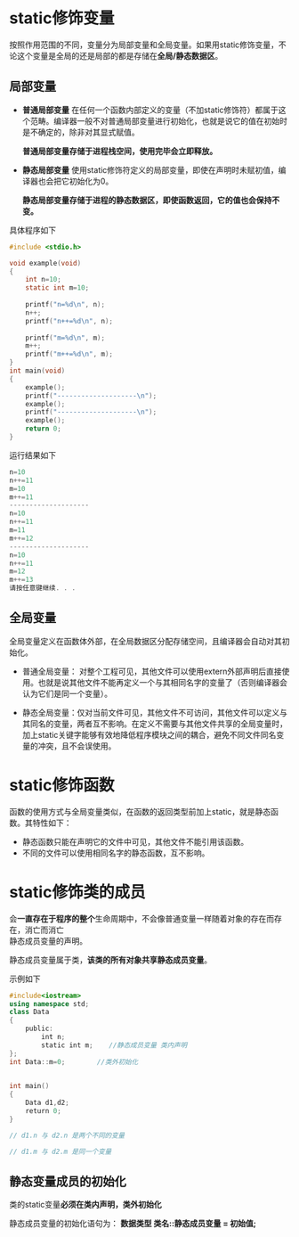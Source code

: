 
# static修饰变量


按照作用范围的不同，变量分为局部变量和全局变量。如果用static修饰变量，不论这个变量是全局的还是局部的都是存储在**全局/静态数据区**。

## 局部变量

- **普通局部变量**
	在任何一个函数内部定义的变量（不加static修饰符）都属于这个范畴。编译器一般不对普通局部变量进行初始化，也就是说它的值在初始时是不确定的，除非对其显式赋值。
	
	**普通局部变量存储于进程栈空间，使用完毕会立即释放。**

- **静态局部变量**
	使用static修饰符定义的局部变量，即使在声明时未赋初值，编译器也会把它初始化为0。
	
	**静态局部变量存储于进程的静态数据区，即使函数返回，它的值也会保持不变。**

具体程序如下
```c
#include <stdio.h>

void example(void)	
{
	int n=10;
	static int m=10;
	
	printf("n=%d\n", n);
	n++;
    printf("n++=%d\n", n);
	
	printf("m=%d\n", m);
	m++;
    printf("m++=%d\n", m);
}
int main(void)
{
	example();
	printf("--------------------\n");
	example();
	printf("--------------------\n");
	example();
	return 0;
}

```

运行结果如下
```c
n=10
n++=11
m=10
m++=11
--------------------
n=10
n++=11
m=11
m++=12
--------------------
n=10
n++=11
m=12
m++=13
请按任意键继续. . .

```

## 全局变量

全局变量定义在函数体外部，在全局数据区分配存储空间，且编译器会自动对其初始化。

- 普通全局变量： 对整个工程可见，其他文件可以使用extern外部声明后直接使用。也就是说其他文件不能再定义一个与其相同名字的变量了（否则编译器会认为它们是同一个变量）。

- 静态全局变量：仅对当前文件可见，其他文件不可访问，其他文件可以定义与其同名的变量，两者互不影响。在定义不需要与其他文件共享的全局变量时，加上static关键字能够有效地降低程序模块之间的耦合，避免不同文件同名变量的冲突，且不会误使用。

# static修饰函数

函数的使用方式与全局变量类似，在函数的返回类型前加上static，就是静态函数。其特性如下：

- 静态函数只能在声明它的文件中可见，其他文件不能引用该函数。
- 不同的文件可以使用相同名字的静态函数，互不影响。

# static修饰类的成员

会**一直存在于程序的整个**生命周期中，不会像普通变量一样随着对象的存在而存在，消亡而消亡  
静态成员变量的声明。

静态成员变量属于类，**该类的所有对象共享静态成员变量**。

示例如下
```c++
#include<iostream>  
using namespace std;  
class Data  
{  
    public:  
        int n;  
        static int m;    //静态成员变量 类内声明  
};  
int Data::m=0;        //类外初始化

           
int main()  
{  
    Data d1,d2;  
    return 0;  
}

// d1.n 与 d2.n 是两个不同的变量

// d1.m 与 d2.m 是同一个变量
```

## 静态变量成员的初始化

类的static变量**必须在类内声明，类外初始化**

静态成员变量的初始化语句为：
**数据类型 类名::静态成员变量 = 初始值;**

